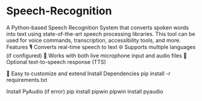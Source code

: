 # Speech-Recognition
A Python-based Speech Recognition System that converts spoken words into text using state-of-the-art speech processing libraries. This tool can be used for voice commands, transcription, accessibility tools, and more.
 Features
🎙️ Converts real-time speech to text
🌐 Supports multiple languages (if configured)
📁 Works with both live microphone input and audio files
💬 Optional text-to-speech response (TTS)

🔧 Easy to customize and extend
Install Dependencies
pip install -r requirements.txt

Install PyAudio (if error)
pip install pipwin
pipwin install pyaudio

